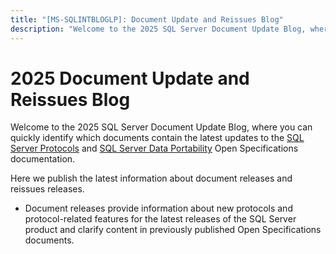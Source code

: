 ```yaml
---
title: "[MS-SQLINTBLOGLP]: Document Update and Reissues Blog"
description: "Welcome to the 2025 SQL Server Document Update Blog, where you can quickly identify which documents contain the latest"
---
```


# 2025 Document Update and Reissues Blog

<p>Welcome to the 2025 SQL Server Document Update Blog, where
you can quickly identify which documents contain the latest updates to the <span><a href="https://docs.microsoft.com/en-us/openspecs/sql_server_protocols/ms-sqlprotlp/f16558b2-4561-45be-89c9-6f9114514c97">SQL
Server Protocols</a></span> and <span><a href="https://docs.microsoft.com/en-us/openspecs/sql_data_portability/ms-sqlportlp/f0ff9248-7365-4de7-bf69-63269c0c6776">SQL
Server Data Portability</a></span> Open Specifications documentation.</p>

<p>Here we publish the latest information about document
releases and reissues releases.</p>

<ul><li><p><span><span> 
</span></span>Document releases provide information about new protocols and
protocol-related features for the latest releases of the SQL Server product and
clarify content in previously published Open Specifications documents.</p>

</li></ul>
                